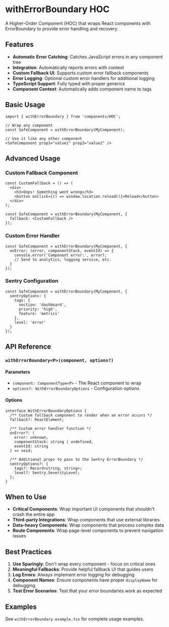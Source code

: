 # withErrorBoundary HOC

A Higher-Order Component (HOC) that wraps React components with ErrorBoundary to provide error handling and recovery.

## Features

- **Automatic Error Catching**: Catches JavaScript errors in any component tree
- **Integration**: Automatically reports errors with context
- **Custom Fallback UI**: Supports custom error fallback components
- **Error Logging**: Optional custom error handlers for additional logging
- **TypeScript Support**: Fully typed with proper generics
- **Component Context**: Automatically adds component name to tags

## Basic Usage

```tsx
import { withErrorBoundary } from 'components/HOC';

// Wrap any component
const SafeComponent = withErrorBoundary(MyComponent);

// Use it like any other component
<SafeComponent prop1="value1" prop2="value2" />
```

## Advanced Usage

### Custom Fallback Component

```tsx
const CustomFallback = () => (
  <div>
    <h3>Oops! Something went wrong</h3>
    <button onClick={() => window.location.reload()}>Reload</button>
  </div>
);

const SafeComponent = withErrorBoundary(MyComponent, {
  fallback: <CustomFallback />
});
```

### Custom Error Handler

```tsx
const SafeComponent = withErrorBoundary(MyComponent, {
  onError: (error, componentStack, eventId) => {
    console.error('Component error:', error);
    // Send to analytics, logging service, etc.
  }
});
```

### Sentry Configuration

```tsx
const SafeComponent = withErrorBoundary(MyComponent, {
  sentryOptions: {
    tags: {
      section: 'dashboard',
      priority: 'high',
      feature: 'metrics'
    },
    level: 'error'
  }
});
```

## API Reference

### `withErrorBoundary<P>(component, options?)`

#### Parameters

- `component: ComponentType<P>` - The React component to wrap
- `options?: WithErrorBoundaryOptions` - Configuration options

#### Options

```tsx
interface WithErrorBoundaryOptions {
  /** Custom fallback component to render when an error occurs */
  fallback?: ReactElement;
  
  /** Custom error handler function */
  onError?: (
    error: unknown,
    componentStack: string | undefined,
    eventId: string
  ) => void;
  
  /** Additional props to pass to the Sentry ErrorBoundary */
  sentryOptions?: {
    tags?: Record<string, string>;
    level?: Sentry.SeverityLevel;
  };
}
```

## When to Use

- **Critical Components**: Wrap important UI components that shouldn't crash the entire app
- **Third-party Integrations**: Wrap components that use external libraries
- **Data-heavy Components**: Wrap components that process complex data
- **Route Components**: Wrap page-level components to prevent navigation issues

## Best Practices

1. **Use Sparingly**: Don't wrap every component - focus on critical ones
2. **Meaningful Fallbacks**: Provide helpful fallback UI that guides users
3. **Log Errors**: Always implement error logging for debugging
4. **Component Names**: Ensure components have proper `displayName` for debugging
5. **Test Error Scenarios**: Test that your error boundaries work as expected

## Examples

See `withErrorBoundary.example.tsx` for complete usage examples.
